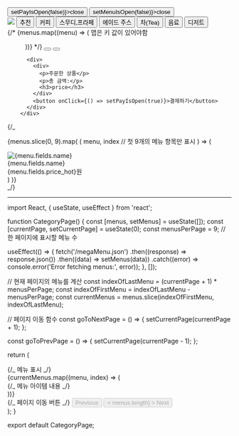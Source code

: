 <div>
          <Modal isOpen={payIsOpen}>
            <button onClick={() => setPayIsOpen(false)}>close</button>
          </Modal>
          <Modal isOpen={menuIsOpen}>
            <button onClick={() => setMenuIsOpen(false)}>close</button>
          </Modal>
          <div>
            <img src="https://w7.pngwing.com/pngs/724/759/png-transparent-apple-logo-apple-computer-icons-apple-logo-heart-computer-logo-thumbnail.png" />
            <button>추천</button>
            <button>커피</button>
            <button>스무디,프라페</button>
            <button>에이드 주스</button>
            <button>차(Tea)</button>
            <button>음료</button>
            <button>디저트</button>
          </div>
          <div>
            {/* {menus.map((menu) => ( 맵은 키 값이 있어야함
            <Menu
              key={menu.id}
              id={menu.id}
              coverImg={menu.medium_cover_image}
              title={menu.title}
              summary={menu.description_full}
              genres={menu.genres}
            />
          ))} */}
            <button>
              <img src="" />
            </button>
            <button>
              <img src="" />
            </button>
          </div>

          <div>
            <div>
              <p>주문한 상품</p>
              <p>총 금액:</p>
              <h3>price</h3>
            </div>
            <button onClick={() => setPayIsOpen(true)}>결제하기</button>
          </div>
        </div>

{/\_ <div className="menu-grid-container">
{menus.slice(0, 9).map(
(
menu,
index // 첫 9개의 메뉴 항목만 표시
) => (

<div key={index} className="menu-item">
<img src={menu.fields.image} alt={menu.fields.name} />
<div className="menu-name">{menu.fields.name}</div>
<div className="menu-price">
{menu.fields.price_hot}원
</div>
</div>
)
)}
</div> _/}

---

import React, { useState, useEffect } from 'react';

function CategoryPage() {
const [menus, setMenus] = useState([]);
const [currentPage, setCurrentPage] = useState(0);
const menusPerPage = 9; // 한 페이지에 표시할 메뉴 수

useEffect(() => {
fetch('/megaMenu.json')
.then((response) => response.json())
.then((data) => setMenus(data))
.catch((error) => console.error('Error fetching menus:', error));
}, []);

// 현재 페이지의 메뉴를 계산
const indexOfLastMenu = (currentPage + 1) \* menusPerPage;
const indexOfFirstMenu = indexOfLastMenu - menusPerPage;
const currentMenus = menus.slice(indexOfFirstMenu, indexOfLastMenu);

// 페이지 이동 함수
const goToNextPage = () => {
setCurrentPage(currentPage + 1);
};

const goToPrevPage = () => {
setCurrentPage(currentPage - 1);
};

return (

<div>
{/_ 메뉴 표시 _/}
<div className="menu-grid-container">
{currentMenus.map((menu, index) => (
<div key={index} className="menu-item">
{/_ 메뉴 아이템 내용 _/}
</div>
))}
</div>
{/_ 페이지 이동 버튼 _/}
<button onClick={goToPrevPage} disabled={currentPage === 0}>
Previous
</button>
<button
        onClick={goToNextPage}
        disabled={indexOfLastMenu >= menus.length} >
Next
</button>
</div>
);
}

export default CategoryPage;
